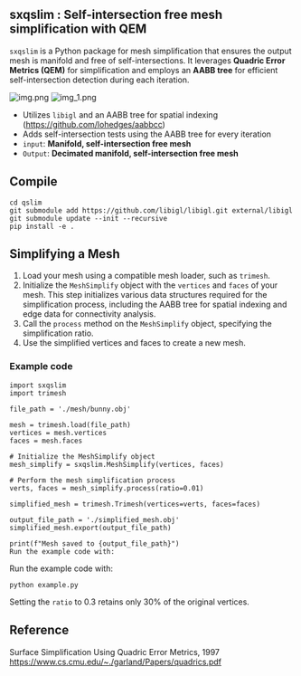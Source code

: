 ## sxqslim : Self-intersection free mesh simplification with QEM
`sxqslim` is a Python package for mesh simplification that ensures the output mesh is manifold and free of self-intersections. It leverages **Quadric Error Metrics (QEM)** for simplification and employs an **AABB tree** for efficient self-intersection detection during each iteration.

![img.png](img/tyra.png) ![img_1.png](img/tyra_collapsed.png)
- Utilizes `libigl` and an AABB tree for spatial indexing (https://github.com/lohedges/aabbcc)
- Adds self-intersection tests using the AABB tree for every iteration
- `input`: **Manifold, self-intersection free mesh**
- `Output`: **Decimated manifold, self-intersection free mesh**
## Compile

```angular2html
cd qslim
git submodule add https://github.com/libigl/libigl.git external/libigl
git submodule update --init --recursive
pip install -e .
```

## Simplifying a Mesh
1. Load your mesh using a compatible mesh loader, such as `trimesh`.
2. Initialize the `MeshSimplify` object with the `vertices` and `faces` of your mesh. This step initializes various data structures required for the simplification process, including the AABB tree for spatial indexing and edge data for connectivity analysis.
3. Call the `process` method on the `MeshSimplify` object, specifying the simplification ratio.
4. Use the simplified vertices and faces to create a new mesh.
### Example code
```
import sxqslim
import trimesh

file_path = './mesh/bunny.obj'

mesh = trimesh.load(file_path)
vertices = mesh.vertices
faces = mesh.faces

# Initialize the MeshSimplify object
mesh_simplify = sxqslim.MeshSimplify(vertices, faces)

# Perform the mesh simplification process
verts, faces = mesh_simplify.process(ratio=0.01)

simplified_mesh = trimesh.Trimesh(vertices=verts, faces=faces)

output_file_path = './simplified_mesh.obj'
simplified_mesh.export(output_file_path)

print(f"Mesh saved to {output_file_path}")
Run the example code with:
```
Run the example code with:
```
python example.py
```
Setting the `ratio` to 0.3 retains only 30% of the original vertices.

## Reference
Surface Simplification Using Quadric Error Metrics, 1997 </br>
https://www.cs.cmu.edu/~./garland/Papers/quadrics.pdf